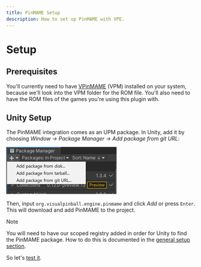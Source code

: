 ```yaml
---
title: PinMAME Setup
description: How to set up PinMAME with VPE.
---
```


# Setup

## Prerequisites

You'll currently need to have [VPinMAME](https://github.com/vpinball/pinmame/releases) (VPM) installed on your system, because we'll look into the VPM folder for the ROM file. You'll also need to have the ROM files of the games you're using this plugin with.

## Unity Setup

The PinMAME integration comes as an UPM package. In Unity, add it by choosing *Window -> Package Manager -> Add package from git URL*:

<p><img alt="Package Manager" width="294" src="../../creators-guide/setup/unity-package-manager.png"/></p>

Then, input `org.visualpinball.engine.pinmame` and click *Add* or press `Enter`. This will download and add PinMAME to the project. 

> [!NOTE]
> You will need to have our scoped registry added in order for Unity to find the PinMAME package. How to do this is documented in the [general setup section](../../creators-guide/setup/installing-vpe.md#vpe-package).

So let's [test it](usage.md).
